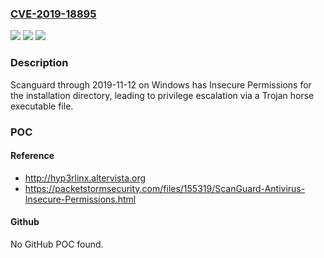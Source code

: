 ### [CVE-2019-18895](https://cve.mitre.org/cgi-bin/cvename.cgi?name=CVE-2019-18895)
![](https://img.shields.io/static/v1?label=Product&message=n%2Fa&color=blue)
![](https://img.shields.io/static/v1?label=Version&message=n%2Fa&color=blue)
![](https://img.shields.io/static/v1?label=Vulnerability&message=n%2Fa&color=brighgreen)

### Description

Scanguard through 2019-11-12 on Windows has Insecure Permissions for the installation directory, leading to privilege escalation via a Trojan horse executable file.

### POC

#### Reference
- http://hyp3rlinx.altervista.org
- https://packetstormsecurity.com/files/155319/ScanGuard-Antivirus-Insecure-Permissions.html

#### Github
No GitHub POC found.

